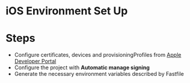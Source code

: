 # iOS Environment Set Up

# Steps

* Configure certificates, devices and provisioningProfiles from [Apple Developer Portal](https://developer.apple.com)
* Configure the project with __Automatic manage signing__
* Generate the necessary environment variables described by Fastfile
